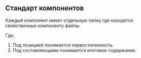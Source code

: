 ## Стандарт компонентов

Каждый компонент имеет отдельную папку где находятся свойственные компоненту файлы.

Где, 

1. Под позицией понимается первостепенность.
2. Под составляющими понимается итоговое содержание.